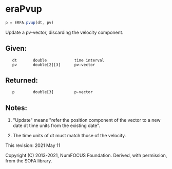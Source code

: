 # eraPvup

```js
p = ERFA.pvup(dt, pv)
```

Update a pv-vector, discarding the velocity component.

## Given:
```
   dt       double            time interval
   pv       double[2][3]      pv-vector
```

## Returned:
```
   p        double[3]         p-vector
```

## Notes:

1) "Update" means "refer the position component of the vector to a
   new date dt time units from the existing date".

2) The time units of dt must match those of the velocity.

This revision:  2021 May 11

Copyright (C) 2013-2021, NumFOCUS Foundation.
Derived, with permission, from the SOFA library.

